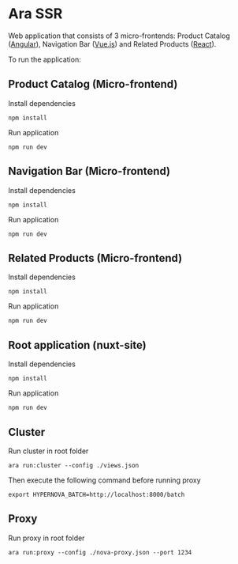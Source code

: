 # Ara SSR

Web application that consists of 3 micro-frontends: Product Catalog ([Angular](https://angular.io/)), Navigation Bar ([Vue.js](https://vuejs.org/)) and Related Products ([React](https://reactjs.org/)).

To run the application:

## Product Catalog (Micro-frontend)

Install dependencies

```shell
npm install 
```

Run application

```shell
npm run dev
```

## Navigation Bar (Micro-frontend)

Install dependencies

```shell
npm install
```

Run application

```shell
npm run dev
``` 

## Related Products (Micro-frontend)

Install dependencies

```shell
npm install
```

Run application

```shell
npm run dev
```

## Root application (nuxt-site)

Install dependencies

```shell
npm install
``` 

Run application
```shell
npm run dev
```
## Cluster

Run cluster in root folder
```shell
ara run:cluster --config ./views.json
```
Then execute the following command before running proxy
```
export HYPERNOVA_BATCH=http://localhost:8000/batch
```

## Proxy
Run proxy in root folder 
```shell
ara run:proxy --config ./nova-proxy.json --port 1234
```

